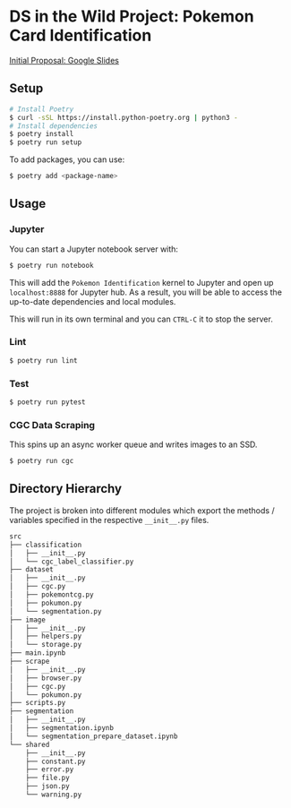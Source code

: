 # DS in the Wild Project: Pokemon Card Identification

[Initial Proposal: Google Slides](https://docs.google.com/presentation/d/1t7WQ5hytdsKvZk0Yyzdm0pFz0CW3NU4ZImZ9vTHxLuE/edit?usp=sharing)

## Setup

```sh
# Install Poetry
$ curl -sSL https://install.python-poetry.org | python3 -
# Install dependencies
$ poetry install
$ poetry run setup
```

To add packages, you can use:

```sh
$ poetry add <package-name>
```

## Usage

### Jupyter

You can start a Jupyter notebook server with:

```sh
$ poetry run notebook
```

This will add the `Pokemon Identification` kernel to Jupyter and open up `localhost:8888` for Jupyter hub. As a result, you will be able to access the up-to-date dependencies and local modules.

This will run in its own terminal and you can `CTRL-C` it to stop the server.

### Lint

```sh
$ poetry run lint
```

### Test

```sh
$ poetry run pytest
```

### CGC Data Scraping

This spins up an async worker queue and writes images to an SSD.

```sh
$ poetry run cgc
```

## Directory Hierarchy

The project is broken into different modules which export the methods / variables specified in the respective `__init__.py` files.

```sh
src
├── classification
│   ├── __init__.py
│   └── cgc_label_classifier.py
├── dataset
│   ├── __init__.py
│   ├── cgc.py
│   ├── pokemontcg.py
│   ├── pokumon.py
│   └── segmentation.py
├── image
│   ├── __init__.py
│   ├── helpers.py
│   └── storage.py
├── main.ipynb
├── scrape
│   ├── __init__.py
│   ├── browser.py
│   ├── cgc.py
│   └── pokumon.py
├── scripts.py
├── segmentation
│   ├── __init__.py
│   ├── segmentation.ipynb
│   └── segmentation_prepare_dataset.ipynb
└── shared
    ├── __init__.py
    ├── constant.py
    ├── error.py
    ├── file.py
    ├── json.py
    └── warning.py
```
